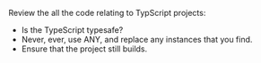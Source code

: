 Review the all the code relating to TypScript projects:

- Is the TypeScript typesafe? 
- Never, ever, use ANY, and replace any instances that you find.
- Ensure that the project still builds.
